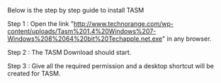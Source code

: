 Below is the step by step guide to install TASM

Step 1 :
Open the link "http://www.technorange.com/wp-content/uploads/Tasm%201.4%20Windows%207-Windows%208%2064%20bit%20Techapple.net.exe" in any browser. 

Step 2 :
The TASM Download should start.

Step 3 :
Give all the required permission and a desktop shortcut will be created for TASM.
